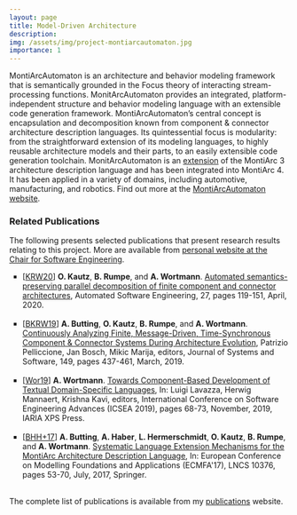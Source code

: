 ```yaml
---
layout: page
title: Model-Driven Architecture
description: 
img: /assets/img/project-montiarcautomaton.jpg
importance: 1
---
```


MontiArcAutomaton is an architecture and behavior modeling framework that is semantically grounded in the Focus theory of interacting stream-processing functions. MonitArcAutomaton provides an integrated, platform-independent structure and behavior modeling language with an extensible code generation framework. MontiArcAutomaton’s central concept is encapsulation and decomposition known from component &amp; connector architecture description languages. Its quintessential focus is modularity: from the straightforward extension of its modeling languages, to highly reusable architecture models and their parts, to an easily extensible code generation toolchain. 
MonitArcAutomaton is an <a href="https://monticore.github.io/monticore/docs/DevelopedLanguages/">extension</a> of the MontiArc 3 architecture description language and has been integrated into MontiArc 4. It has been applied in a variety of domains, including automotive, manufacturing, and robotics.
Find out more at the <a href="https://monticore.github.io/monticore/docs/DevelopedLanguages/">MontiArcAutomaton website</a>.


### Related Publications

The following presents selected publications that present research results relating to this project. More are available from <a href="https://www.se-rwth.de/staff/wortmann/">personal website at the Chair for Software Engineering</a>.

<ul style="list-style-type: square;">
<li>
[<a target="_blank" href="http://www.se-rwth.de/publications/browser/bibtexbrowser.php?key=KRW20&amp;bib=..%2F..%2Fpublications%2Fbibtex%2FMASTERDATEI.bib">KRW20</a>] <span class="bibauthor"><strong>O. Kautz</strong>, <strong>B. Rumpe</strong>, and <strong>A. Wortmann</strong></span>.  <a target="_blank" href="http://www.se-rwth.de/publications/Automated-semantics-preserving-parallel-decomposition-of-finite-component-and-connector-architectures.pdf"><span class="bibtitle">Automated semantics-preserving parallel decomposition of finite component and connector architectures</span></a>, <span class="bibbooktitle">Automated Software Engineering</span>, 27, pages 119-151, April, 2020.
</li>
<br/>

<li>
[<a target="_blank" href="http://www.se-rwth.de/publications/browser/bibtexbrowser.php?key=BKRW19&amp;bib=..%2F..%2Fpublications%2Fbibtex%2FMASTERDATEI.bib">BKRW19</a>] <span class="bibauthor"><strong>A. Butting</strong>, <strong>O. Kautz</strong>, <strong>B. Rumpe</strong>, and <strong>A. Wortmann</strong></span>.  <a target="_blank" href="http://www.se-rwth.de/publications/Continuously-Analyzing-Finite-Message-Driven-Time-Synchronous-Component-and-Connector-Systems-During-Architecture-Evolution.pdf"><span class="bibtitle">Continuously Analyzing Finite, Message-Driven, Time-Synchronous Component &amp; Connector Systems During Architecture Evolution</span></a>, <span class="bibbooktitle"> Patrizio Pelliccione, Jan Bosch, Mikic Marija, editors, Journal of Systems and Software</span>, 149, pages 437-461, March, 2019.
</li>
<br/>

<li>
[<a target="_blank" href="http://www.se-rwth.de/publications/browser/bibtexbrowser.php?key=Wor19&amp;bib=..%2F..%2Fpublications%2Fbibtex%2FMASTERDATEI.bib">Wor19</a>] <span class="bibauthor"><strong>A. Wortmann</strong></span>.  <a target="_blank" href="http://www.se-rwth.de/publications/Towards-Component-Based-Development-of-Textual-Domain-Specific-Languages.pdf"><span class="bibtitle">Towards Component-Based Development of Textual Domain-Specific Languages</span></a>, <span class="bibbooktitle">In:  Luigi Lavazza, Herwig Mannaert, Krishna Kavi, editors, International Conference on Software Engineering Advances (ICSEA 2019)</span>, pages 68-73, November, 2019, <span class="bibpublisher">IARIA XPS Press</span>.<span class="Z3988" title="ctx_ver=Z39.88-2004&amp;rft_val_fmt=info%3Aofi%2Ffmt%3Akev%3Amtx%3Abook&amp;rft.atitle=Towards+Component-Based+Development+of+Textual+Domain-Specific+Languages&amp;rft.btitle=International+Conference+on+Software+Engineering+Advances+%28ICSEA+2019%29&amp;rft.genre=bookitem&amp;rft.pub=IARIA+XPS+Press&amp;rft_id=http%3A%2F%2Fwww.se-rwth.de%2Fpublications%2FTowards-Component-Based-Development-of-Textual-Domain-Specific-Languages.pdf&amp;rfr_id=info%3Asid%2Fwww.se-rwth.de%3A..%2F..%2Fpublications%2Fbibtex%2FMASTERDATEI.bib%3B..%2F..%2Fstaff%2Fwortmann%2Flocal.bib&amp;rft.date=2019&amp;rft.au=Andreas+Wortmann"></span>
</li>
<br/>

<li>
[<a target="_blank" href="http://www.se-rwth.de/publications/browser/bibtexbrowser.php?key=BHH%2B17&amp;bib=..%2F..%2Fpublications%2Fbibtex%2FMASTERDATEI.bib">BHH+17</a>] <span class="bibauthor"><strong>A. Butting</strong>, <strong>A. Haber</strong>, <strong>L. Hermerschmidt</strong>, <strong>O. Kautz</strong>, <strong>B. Rumpe</strong>, and <strong>A. Wortmann</strong></span>.  <a target="_blank" href="http://www.se-rwth.de/publications/Systematic-Language-Extension-Mechanisms-for-the-MontiArc-Architecture-Description-Language.pdf"><span class="bibtitle">Systematic Language Extension Mechanisms for the MontiArc Architecture Description Language</span></a>, <span class="bibbooktitle">In: European Conference on Modelling Foundations and Applications (ECMFA'17)</span>, LNCS 10376, pages 53-70, July, 2017, <span class="bibpublisher">Springer</span>.<span class="Z3988" title="ctx_ver=Z39.88-2004&amp;rft_val_fmt=info%3Aofi%2Ffmt%3Akev%3Amtx%3Abook&amp;rft.atitle=Systematic+Language+Extension+Mechanisms+for+the+MontiArc+Architecture+Description+Language&amp;rft.btitle=European+Conference+on+Modelling+Foundations+and+Applications+%28ECMFA%2717%29&amp;rft.genre=bookitem&amp;rft.pub=Springer&amp;rft_id=http%3A%2F%2Fwww.se-rwth.de%2Fpublications%2FSystematic-Language-Extension-Mechanisms-for-the-MontiArc-Architecture-Description-Language.pdf&amp;rfr_id=info%3Asid%2Fwww.se-rwth.de%3A..%2F..%2Fpublications%2Fbibtex%2FMASTERDATEI.bib%3B..%2F..%2Fstaff%2Fwortmann%2Flocal.bib&amp;rft.date=2017&amp;rft.au=Arvid+Butting&amp;rft.au=Arne+Haber&amp;rft.au=Lars+Hermerschmidt&amp;rft.au=Oliver+Kautz&amp;rft.au=Bernhard+Rumpe&amp;rft.au=Andreas+Wortmann"></span>
</li>
<br/>

</ul>

The complete list of publications is available from my [publications](https://awortmann.github.io/publications/) website.


